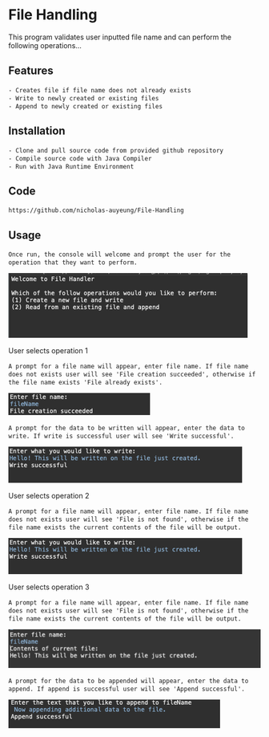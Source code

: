# File Handling

This program validates user inputted file name and can perform the following operations...

## Features

	- Creates file if file name does not already exists
	- Write to newly created or existing files
	- Append to newly created or existing files

## Installation

	- Clone and pull source code from provided github repository
	- Compile source code with Java Compiler
	- Run with Java Runtime Environment

## Code

	https://github.com/nicholas-auyeung/File-Handling

## Usage
	Once run, the console will welcome and prompt the user for the operation that they want to perform.
![](screenshots/welcome.png)

User selects operation 1
	
	A prompt for a file name will appear, enter file name. If file name does not exists user will see 'File creation succeeded', otherwise if the file name exists 'File already exists'.
![](screenshots/file_creation.png)

	A prompt for the data to be written will appear, enter the data to write. If write is successful user will see 'Write successful'.
![](screenshots/write_success.png)

User selects operation 2
	
	A prompt for a file name will appear, enter file name. If file name does not exists user will see 'File is not found', otherwise if the file name exists the current contents of the file will be output.
![](screenshots/write_success.png)	

User selects operation 3

	A prompt for a file name will appear, enter file name. If file name does not exists user will see 'File is not found', otherwise if the file name exists the current contents of the file will be output.
![](screenshots/read_success.png)

	A prompt for the data to be appended will appear, enter the data to append. If append is successful user will see 'Append successful'.
![](screenshots/append_success.png)